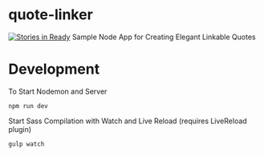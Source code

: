 # quote-linker
[![Stories in Ready](https://badge.waffle.io/asilluron/quote-linker.svg?label=ready&title=Ready)](http://waffle.io/asilluron/quote-linker)
Sample Node App for Creating Elegant Linkable Quotes

# Development
To Start Nodemon and Server
```
npm run dev
```

Start Sass Compilation with Watch and Live Reload (requires LiveReload plugin)
```
gulp watch
```
